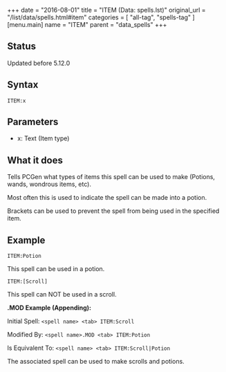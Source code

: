 +++
date = "2016-08-01"
title = "ITEM (Data: spells.lst)"
original_url = "/list/data/spells.html#item"
categories = [ "all-tag", "spells-tag" ]
[menu.main]
    name = "ITEM"
    parent = "data_spells"
+++

## Status

Updated before 5.12.0

## Syntax

`ITEM:x`

## Parameters

-   x: Text (Item type)



What it does
------------

Tells PCGen what types of items this spell can be used to make (Potions,
wands, wondrous items, etc).

Most often this is used to indicate the spell can be made into a potion.

Brackets can be used to prevent the spell from being used in the
specified item.

Example
-------

`ITEM:Potion`

This spell can be used in a potion.

`ITEM:[Scroll]`

This spell can NOT be used in a scroll.

**.MOD Example (Appending):**

Initial Spell: `<spell name> <tab> ITEM:Scroll`

Modified By: `<spell name>.MOD <tab> ITEM:Potion`

Is Equivalent To: `<spell name> <tab> ITEM:Scroll|Potion`

The associated spell can be used to make scrolls and potions.

